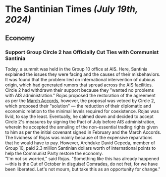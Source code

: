 # The Santinian Times _(July 19th, 2024)_

## Economy

### Support Group Circle 2 has Officially Cut Ties with Communist Santinia

Today, a summit was held in the Group 10 office at AIS. Here, Santinia explained the issues they were facing and the causes
of their misbehaviors. It was found that the problem lied on international intervention of dubious origin, which had generated
rumors that spread across the AIS facilities. Circle 2 had withdrawn their support because they "wanted no problems with AIS
administration." Rojas proposed the restoration of the agreement as per the [March Accords](/2024/03/times_03-21-2024.html), however,
the proposal was vetoed by Circle 2, which proposed their "solution" — the reduction of their diplomatic and economic relation
to the minimal levels required for coexistence. Rojas was livid, to say the least. Eventually, he calmed down and decided to
accept Circle 2's measures by signing the Pact of July before AIS administration, wherein he accepted the annuling of the
non-essential trading rights given to him as per the initial covenant signed in February and the March Accords.
The lividness of Rojas was mainly because of the expensive reparations that he would have to pay. However, Archduke
David Cepeda, member of Group 10, paid 2.3 million Santinian dollars worth of international points to help the Communist Party
restore the economy.  
"I'm not so worried," said Rojas. "Something like this has already happened—this is the Cut of October in disguise!
Comrades, do not fret, for we have been liberated. Let's not mourn, but take this as an opportunity for change."
